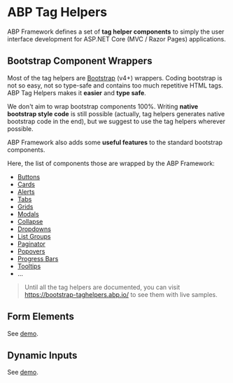# ABP Tag Helpers

ABP Framework defines a set of **tag helper components** to simply the user interface development for ASP.NET Core (MVC / Razor Pages) applications.

## Bootstrap Component Wrappers

Most of the tag helpers are [Bootstrap](https://getbootstrap.com/) (v4+) wrappers. Coding bootstrap is not so easy, not so type-safe and contains too much repetitive HTML tags. ABP Tag Helpers makes it **easier** and **type safe**.

We don't aim to wrap bootstrap components 100%. Writing **native bootstrap style code** is still possible (actually, tag helpers generates native bootstrap code in the end), but we suggest to use the tag helpers wherever possible.

ABP Framework also adds some **useful features** to the standard bootstrap components.

Here, the list of components those are wrapped by the ABP Framework:

* [Buttons](Buttons.md)
* [Cards](Cards.md)
* [Alerts](Alerts.md)
* [Tabs](Tabs.md)
* [Grids](Grids.md)
* [Modals](Modals.md)
* [Collapse](Collapse.md)
* [Dropdowns](Dropdowns.md)
* [List Groups](List-Groups.md)
* [Paginator](Paginator.md)
* [Popovers](Popovers.md)
* [Progress Bars](Progress-Bars.md)
* [Tooltips](Tooltips.md)
* ...

> Until all the tag helpers are documented, you can visit https://bootstrap-taghelpers.abp.io/ to see them with live samples.

## Form Elements

See [demo](https://bootstrap-taghelpers.abp.io/Components/FormElements).

## Dynamic Inputs

See [demo](https://bootstrap-taghelpers.abp.io/Components/DynamicForms).